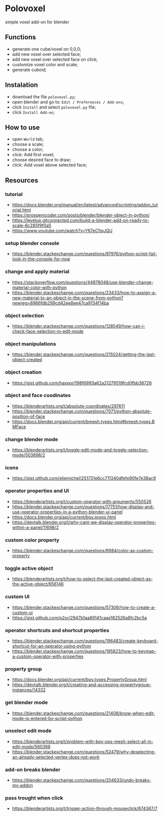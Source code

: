 # Polovoxel

simple voxel add-on for blender

## Functions

- generate one cube/voxel on 0,0,0;
- add new voxel over selected face;
- add new voxel over selected face on click;
- customize voxel color and scale;
- generate cuboid;

## Instalation

- download the file `polovoxel.py`;
- open blender and go to: `Edit / Preferences / Add-ons`;
- click `Install` and select `polovoxel.py` file;
- click `Install Add-on`;

## How to use

- open `World` tab;
- choose a scale;
- choose a color;
- click: Add first voxel;
- choose desired face to draw;
- click: Add voxel above selected face;

## Resources

### tutorial

- https://docs.blender.org/manual/en/latest/advanced/scripting/addon_tutorial.html
- https://prosperocoder.com/posts/blender/blender-object-in-python/
- https://levelup.gitconnected.com/build-a-blender-add-on-ready-to-scale-8c285f9f0a5
- https://www.youtube.com/watch?v=Y67eCfiqJQU

### setup blender console

- https://blender.stackexchange.com/questions/97976/python-script-fail-look-in-the-console-for-now

### change and apply material

- https://stackoverflow.com/questions/44878048/use-blender-change-material-color-with-python
- https://blender.stackexchange.com/questions/23433/how-to-assign-a-new-material-to-an-object-in-the-scene-from-python?newreg=8966fdb299cd42ee8ee47ca9134f14ba

### object selection

- https://blender.stackexchange.com/questions/128549/how-can-i-check-face-selection-in-edit-mode

### object manipulations

- https://blender.stackexchange.com/questions/215024/getting-the-last-object-created

### object creation

- https://gist.github.com/haxpor/198f6993a62a21279519fcd0fbb36726

### object and face coodinates

- https://blenderartists.org/t/absolute-coordinates/297611
- https://blender.stackexchange.com/questions/7071/python-absolute-position-of-face
- https://docs.blender.org/api/current/bmesh.types.html#bmesh.types.BMFace

### change blender mode

- https://blenderartists.org/t/toggle-edit-mode-and-toggle-selection-mode/503898/2

### icons

- https://gist.github.com/eliemichel/251731e6cc711340dfefe90fe7e38ac9

### operator properties and UI

- https://blenderartists.org/t/custom-operator-with-arguments/550526
- https://blender.stackexchange.com/questions/17751/how-display-and-use-operator-properties-in-a-python-blender-ui-panel
- https://docs.blender.org/api/current/bpy.props.html
- https://devtalk.blender.org/t/why-cant-we-display-operator-properties-within-a-panel/11698/2

### custom color property

- https://blender.stackexchange.com/questions/6984/color-as-custom-property

### toggle active object

- https://blenderartists.org/t/how-to-select-the-last-created-object-as-the-active-object/656146

### custom UI

- https://blender.stackexchange.com/questions/57306/how-to-create-a-custom-ui
- https://gist.github.com/p2or/2947b1aa89141caae182526a8fc2bc5a

### operator shortcuts and shortcut properties

- https://blender.stackexchange.com/questions/196483/create-keyboard-shortcut-for-an-operator-using-python
- https://blender.stackexchange.com/questions/195823/how-to-keymap-a-custom-operator-with-properties

### property group

- https://docs.blender.org/api/current/bpy.types.PropertyGroup.html
- https://devtalk.blender.org/t/creating-and-accessing-propertygroup-instances/14332

### get blender mode

- https://blender.stackexchange.com/questions/21408/know-when-edit-mode-is-entered-by-script-python

### unselect edit mode

- https://blenderartists.org/t/problem-with-bpy-ops-mesh-select-all-in-edit-mode/560398
- https://blender.stackexchange.com/questions/52479/why-deselecting-an-already-selected-vertex-does-not-work

### add-on breaks blender

- https://blender.stackexchange.com/questions/204633/undo-breaks-my-addon

### pass trought when click

- https://blenderartists.org/t/trigger-action-through-mouseclick/674367/7